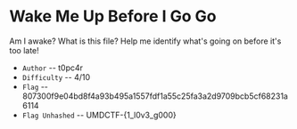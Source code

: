 # Wake Me Up Before I Go Go

Am I awake? What is this file? Help me identify what's going on before it's too late!

- `Author` -- t0pc4r
- `Difficulty` -- 4/10
- `Flag` -- 807300f9e04bd8f4a93b495a1557fdf1a55c25fa3a2d9709bcb5cf68231a6114
- `Flag Unhashed` -- UMDCTF-{1_l0v3_g000}
